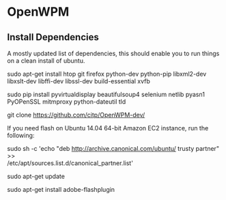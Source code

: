 OpenWPM
=======


Install Dependencies
--------------------

A mostly updated list of dependencies, this should enable you to run things on a clean
install of ubuntu.

sudo apt-get install htop git firefox python-dev python-pip libxml2-dev libxslt-dev libffi-dev libssl-dev build-essential xvfb

sudo pip install pyvirtualdisplay beautifulsoup4 selenium netlib pyasn1 PyOPenSSL mitmproxy python-dateutil tld

git clone https://github.com/citp/OpenWPM-dev/

If you need flash on Ubuntu 14.04 64-bit Amazon EC2 instance, run the following:

sudo sh -c 'echo "deb http://archive.canonical.com/ubuntu/ trusty partner" >> \
/etc/apt/sources.list.d/canonical\_partner.list'

sudo apt-get update

sudo apt-get install adobe-flashplugin
